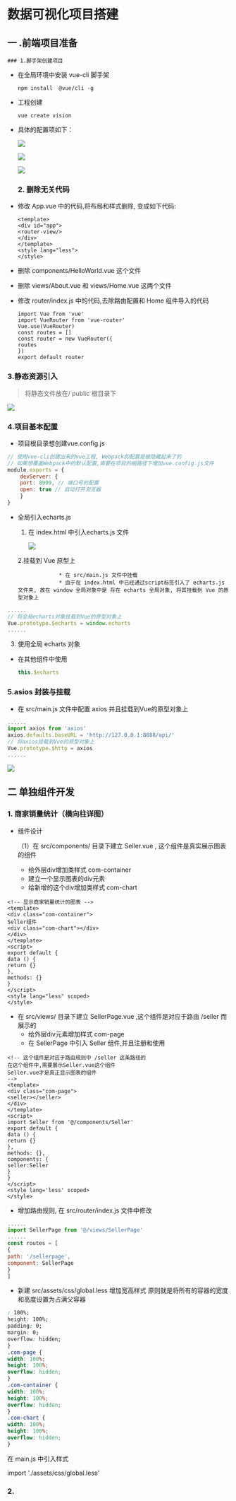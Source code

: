 # 数据可视化项目搭建

## 一 .前端项目准备

	### 1.脚手架创建项目

 * 在全局环境中安装 vue-cli 脚手架

   ``` vue
   npm install  @vue/cli -g
   ```

* 工程创建

  ``` vue
  vue create vision
  ```

* 具体的配置项如下：

  ![](F:\gitproject\demo\开发文档资料\images\数据可视化\01.png)

  ![](F:\gitproject\demo\开发文档资料\images\数据可视化\02.png)

  

  ![](F:\gitproject\demo\开发文档资料\images\数据可视化\03.png)

	### 2. 删除无关代码



* 修改 App.vue 中的代码,将布局和样式删除, 变成如下代码:

  ``` vue
  <template>
  <div id="app">
  <router-view/>
  </div>
  </template>
  <style lang="less">
  </style>
  ```

* 删除 components/HelloWorld.vue 这个文件

* 删除 views/About.vue 和 views/Home.vue 这两个文件

* 修改 router/index.js 中的代码,去除路由配置和 Home 组件导入的代码

  ```vue
  import Vue from 'vue'
  import VueRouter from 'vue-router'
  Vue.use(VueRouter)
  const routes = []
  const router = new VueRouter({
  routes
  })
  export default router
  
  ```



### 3.静态资源引入

> 将静态文件放在/ public  根目录下

![](F:\gitproject\demo\开发文档资料\images\数据可视化\04.png)

### 4.项目基本配置

* 项目根目录想创建vue.config.js

``` js
// 使用vue-cli创建出来的vue工程, Webpack的配置是被隐藏起来了的
// 如果想覆盖Webpack中的默认配置,需要在项目的根路径下增加vue.config.js文件
module.exports = {
    devServer: {
    port: 8999, // 端口号的配置
    open: true // 自动打开浏览器
    }
}
```

 * 全局引入echarts.js  

   1. 在 index.html 中引入echarts.js 文件

      ![](F:\gitproject\demo\开发文档资料\images\数据可视化\05.png)



   2.挂载到 Vue 原型上

					* 在 src/main.js 文件中挂载
					* 由于在 index.html 中已经通过script标签引入了 echarts.js 文件夹, 故在 window 全局对象中是 存在 echarts 全局对象, 将其挂载到 Vue 的原型对象上

``` js
......
// 将全局echarts对象挂载到Vue的原型对象上
Vue.prototype.$echarts = window.echarts
......
```

3.  使用全局 echarts 对象

* 在其他组件中使用

  ``` js 
  this.$echarts
  ```

### 5.asios 封装与挂载

* 在 src/main.js 文件中配置 axios 并且挂载到Vue的原型对象上

``` js 
......
import axios from 'axios'
axios.defaults.baseURL = 'http://127.0.0.1:8888/api/'
// 将axios挂载到Vue的原型对象上
Vue.prototype.$http = axios
......

```

![](F:\gitproject\demo\开发文档资料\images\数据可视化\06.png)





## 二 单独组件开发

### 1. 商家销量统计（横向柱详图）

* 组件设计

  （1）在 src/components/ 目录下建立 Seller.vue , 这个组件是真实展示图表的组件

  * 给外层div增加类样式 com-container
  * 建立一个显示图表的div元素 
  * 给新增的这个div增加类样式 com-chart

``` vue
<!-- 显示商家销量统计的图表 -->
<template>
<div class="com-container">
Seller组件
<div class="com-chart"></div>
</div>
</template>
<script>
export default {
data () {
return {}
},
methods: {}
}
</script>
<style lang="less" scoped>
</style>

```

* 在 src/views/ 目录下建立 SellerPage.vue ,这个组件是对应于路由 /seller 而展示的
  * 给外层div元素增加样式 com-page 
  * 在 SellerPage 中引入 Seller 组件,并且注册和使用

``` vue
<!-- 这个组件是对应于路由规则中 /seller 这条路径的
在这个组件中,需要展示Seller.vue这个组件
Seller.vue才是真正显示图表的组件
-->
<template>
<div class="com-page">
<seller></seller>
</div>
</template>
<script>
import Seller from '@/components/Seller'
export default {
data () {
return {}
},
methods: {},
components: {
seller:Seller
}
}
</script>
<style lang='less' scoped>
</style>

```

* 增加路由规则, 在 src/router/index.js 文件中修改

``` js 
......
import SellerPage from '@/views/SellerPage'
......
const routes = [
{
path: '/sellerpage',
component: SellerPage
}
]
```

* 新建 src/assets/css/global.less 增加宽高样式 原则就是将所有的容器的宽度和高度设置为占满父容器

``` css
: 100%;
height: 100%;
padding: 0;
margin: 0;
overflow: hidden;
}
.com-page {
width: 100%;
height: 100%;
overflow: hidden;
}
.com-container {
width: 100%;
height: 100%;
overflow: hidden;
}
.com-chart {
width: 100%;
height: 100%;
overflow: hidden;
}

```

在 main.js 中引入样式

import './assets/css/global.less'









### 2.







